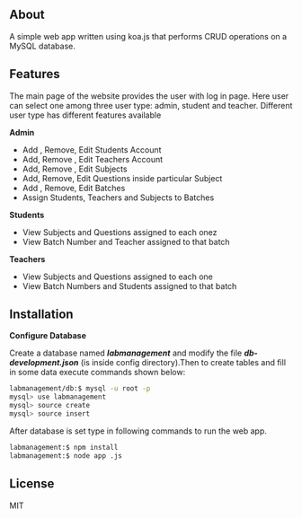 
## About

A simple web app written using koa.js that performs CRUD operations on a MySQL database.

## Features

The main page of the website provides the user with log in page. Here user can 
select one among three user type: admin, student and teacher. Different user 
type has different features available 

__Admin__
- Add , Remove, Edit Students Account 
- Add, Remove , Edit Teachers Account 
- Add, Remove , Edit Subjects 
- Add, Remove, Edit Questions inside particular Subject 
- Add , Remove, Edit Batches 
- Assign Students, Teachers and Subjects to Batches 
 
__Students__ 
- View Subjects and Questions assigned to each onez
- View Batch Number and Teacher assigned to that batch 
 

__Teachers__ 
- View Subjects and Questions assigned to each one
- View Batch Numbers and Students assigned to that batch 


## Installation

 **Configure Database**

Create a database named  __*labmanagement*__ and modify the file __*db-development.json*__ (is inside config directory).Then to create tables and fill in some data execute commands shown below:

```bash
labmanagement/db:$ mysql -u root -p
mysql> use labmanagement
mysql> source create
mysql> source insert
```

After database is set type in following commands to run the web app.

```bash
labmanagement:$ npm install
labmanagement:$ node app .js

```

## License

MIT
